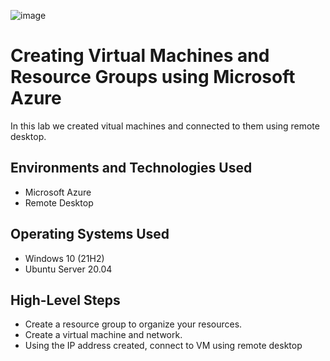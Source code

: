 
![image](https://github.com/user-attachments/assets/37f892d8-1a87-457d-88a1-e2364603d211)


<h1>Creating Virtual Machines and Resource Groups using Microsoft Azure</h1>
In this lab we created vitual machines and connected to them using remote desktop.<br />



<h2>Environments and Technologies Used</h2>

- Microsoft Azure 
- Remote Desktop

<h2>Operating Systems Used </h2>

- Windows 10 (21H2)
- Ubuntu Server 20.04

<h2>High-Level Steps</h2>

- Create a resource group to organize your resources.
- Create a virtual machine and network.
- Using the IP address created, connect to VM using remote desktop
  


